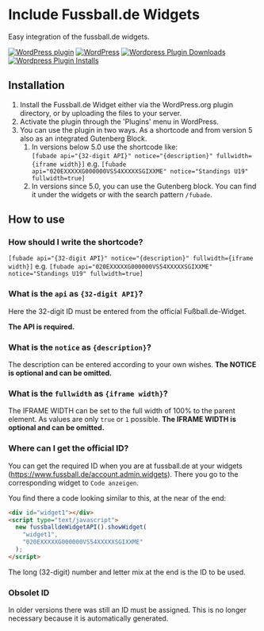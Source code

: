 # Include Fussball.de Widgets

Easy integration of the fussball.de widgets.

[![WordPress plugin](https://img.shields.io/wordpress/plugin/v/include-fussball-de-widgets.svg?style=flat-square)](https://wordpress.org/plugins/include-fussball-de-widgets)
[![WordPress](https://img.shields.io/wordpress/plugin/tested/include-fussball-de-widgets.svg?style=flat-square)](https://wordpress.org/plugins/include-fussball-de-widgets)
[![Wordpress Plugin Downloads](https://img.shields.io/wordpress/plugin/dt/include-fussball-de-widgets.svg?style=flat-square)](https://wordpress.org/plugins/include-fussball-de-widgets)
[![Wordpress Plugin Installs](https://img.shields.io/wordpress/plugin/installs/include-fussball-de-widgets.svg?style=flat-square)](https://wordpress.org/plugins/include-fussball-de-widgets)

## Installation

1. Install the Fussball.de Widget either via the WordPress.org plugin directory, or by uploading the files to your server.
1. Activate the plugin through the 'Plugins' menu in WordPress.
1. You can use the plugin in two ways. As a shortcode and from version 5 also as an integrated Gutenberg Block.
   1. In versions below 5.0 use the shortcode like:  
      `[fubade api="{32-digit API}" notice="{description}" fullwidth={iframe width}]`
      e.g. `[fubade api="020EXXXXXG000000VS54XXXXXSGIXXME" notice="Standings U19" fullwidth=true]`
   1. In versions since 5.0, you can use the Gutenberg block. You can find it under the widgets or with the search pattern `/fubade`.

## How to use

### How should I write the shortcode?

`[fubade api="{32-digit API}" notice="{description}" fullwidth={iframe width}]`
e.g. `[fubade api="020EXXXXXG000000VS54XXXXXSGIXXME" notice="Standings U19" fullwidth=true]`

### What is the `api` as `{32-digit API}`?

Here the 32-digit ID must be entered from the official Fußball.de-Widget.

**The API is required.**

### What is the `notice` as `{description}`?

The description can be entered according to your own wishes.
**The NOTICE is optional and can be omitted.**

### What is the `fullwidth` as `{iframe width}`?

The IFRAME WIDTH can be set to the full width of 100% to the parent element.
As values are only `true` or `1` possible.
**The IFRAME WIDTH is optional and can be omitted.**

### Where can I get the official ID?

You can get the required ID when you are at fussball.de at your widgets (<https://www.fussball.de/account.admin.widgets>). There you go to the corresponding widget to `Code anzeigen`.

You find there a code looking similar to this, at the near of the end:

```html
<div id="widget1"></div>
<script type="text/javascript">
  new fussballdeWidgetAPI().showWidget(
    "widget1",
    "020EXXXXXG000000VS54XXXXXSGIXXME"
  );
</script>
```

The long (32-digit) number and letter mix at the end is the ID to be used.

### Obsolet ID

In older versions there was still an ID must be assigned. This is no longer necessary because it is automatically generated.
